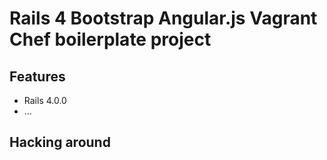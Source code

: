 Rails 4 Bootstrap Angular.js Vagrant Chef boilerplate project
=============================================================



Features
--------

* Rails 4.0.0
* ...

Hacking around
--------------
